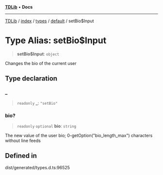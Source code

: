 [**TDLib**](../../../../../../README.md) • **Docs**

***

[TDLib](../../../../../../modules.md) / [index](../../../../../README.md) / [types](../../../README.md) / [default](../README.md) / setBio$Input

# Type Alias: setBio$Input

> **setBio$Input**: `object`

Changes the bio of the current user

## Type declaration

### \_

> `readonly` **\_**: `"setBio"`

### bio?

> `readonly` `optional` **bio**: `string`

The new value of the user bio; 0-getOption("bio_length_max") characters without line feeds

## Defined in

dist/generated/types.d.ts:96525
